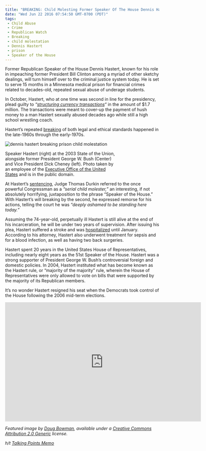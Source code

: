 ```yaml
---
title: "BREAKING: Child Molesting Former Speaker Of The House Dennis Hastert Going To Prison TODAY"
date: "Wed Jun 22 2016 07:54:50 GMT-0700 (PDT)"
tags: 
 - Child Abuse
 - Crime
 - Republican Watch
 - Breaking
 - child molestation
 - Dennis Hastert
 - prison
 - Speaker of the House
---
```

<p>Former Republican Speaker of the House Dennis Hastert, known for his role in impeaching former President Bill Clinton among a myriad of other sketchy dealings, will turn himself over to the criminal justice system today. He is set to serve 15 months in a Minnesota medical prison for financial crimes related to decades-old, repeated sexual abuse of underage students.</p><p><!-- Quick Adsense WordPress Plugin: http://quicksense.net/ --></p><p>In October, Hastert, who at one time was second in line for the presidency, plead guilty to <em>&#x201C;<a href="http://talkingpointsmemo.com/livewire/former-house-speaker-dennis-hastert-to-report-to-prison?utm_content=buffer7053c&amp;utm_medium=social&amp;utm_source=twitter.com&amp;utm_campaign=buffer" onclick="__gaTracker(&apos;send&apos;, &apos;event&apos;, &apos;outbound-article&apos;, &apos;http://talkingpointsmemo.com/livewire/former-house-speaker-dennis-hastert-to-report-to-prison?utm_content=buffer7053c&amp;utm_medium=social&amp;utm_source=twitter.com&amp;utm_campaign=buffer&apos;, &apos;structuring currency transactions&apos;);">structuring currency transactions</a>&#x201C;</em> in the amount of $1.7 million. The transactions were meant to cover-up the payment of hush money to a man Hastert sexually abused decades ago while still a high school wrestling coach.</p><p>Hastert&#x2019;s repeated <a href="http://abcnews.go.com/Politics/speaker-house-dennis-hastert-report-prison/story?id=40026897" onclick="__gaTracker(&apos;send&apos;, &apos;event&apos;, &apos;outbound-article&apos;, &apos;http://abcnews.go.com/Politics/speaker-house-dennis-hastert-report-prison/story?id=40026897&apos;, &apos;breaking&apos;);">breaking</a> of both legal and ethical standards happened in the late-1960s through the early-1970s.</p><div id="attachment_138537" style="width: 360px" class="wp-caption aligncenter"><img class="size-medium wp-image-138537" src="http://i1.wp.com/cdn.liberalamerica.org/wp-content/uploads/2016/06/Dick_Cheney_at_the_2003_State_of_the_Union-350x273.jpg?resize=350%2C273" alt="dennis hastert breaking prison child molestation" srcset="http://cdn.liberalamerica.org/wp-content/uploads/2016/06/Dick_Cheney_at_the_2003_State_of_the_Union.jpg 350w, http://cdn.liberalamerica.org/wp-content/uploads/2016/06/Dick_Cheney_at_the_2003_State_of_the_Union.jpg 64w, http://cdn.liberalamerica.org/wp-content/uploads/2016/06/Dick_Cheney_at_the_2003_State_of_the_Union.jpg 514w" sizes="(max-width: 350px) 100vw, 350px" data-recalc-dims="1">
<p class="wp-caption-text">Speaker Hastert (right) at the 2003 State of the Union, alongside former President George W. Bush (Center) and Vice President Dick Cheney (left). Photo taken by an employee of the <a href="https://commons.wikimedia.org/wiki/File:Dick_Cheney_at_the_2003_State_of_the_Union.jpg" onclick="__gaTracker(&apos;send&apos;, &apos;event&apos;, &apos;outbound-article&apos;, &apos;https://commons.wikimedia.org/wiki/File:Dick_Cheney_at_the_2003_State_of_the_Union.jpg&apos;, &apos;Executive Office of the United States&apos;);">Executive Office of the United States</a> and is in the public domain.</p>
</div><p>At Hastert&#x2019;s <a href="http://talkingpointsmemo.com/livewire/hastert-sentenced-in-hus-money-case" onclick="__gaTracker(&apos;send&apos;, &apos;event&apos;, &apos;outbound-article&apos;, &apos;http://talkingpointsmemo.com/livewire/hastert-sentenced-in-hus-money-case&apos;, &apos;sentencing&apos;);">sentencing</a>, Judge Thomas Durkin referred to the once powerful Congressman as a <em>&#x201C;serial child molester,&#x201D;</em> an interesting, if not absolutely horrifying, juxtaposition to the phrase &#x201C;Speaker of the House.&#x201D; With Hastert&#x2019;s will breaking by the second, he expressed remorse for his actions, telling the court he was <em>&#x201C;deeply ashamed to be standing here today.&#x201D;</em></p><p>Assuming the 74-year-old, perpetually ill Hastert is still alive at the end of his incarceration, he will be under two years of supervision. After issuing his plea, Hastert suffered a stroke and was <a href="http://www.npr.org/sections/thetwo-way/2015/12/17/460161096/former-house-speaker-dennis-hastert-in-hospital-recovering-from-stroke" onclick="__gaTracker(&apos;send&apos;, &apos;event&apos;, &apos;outbound-article&apos;, &apos;http://www.npr.org/sections/thetwo-way/2015/12/17/460161096/former-house-speaker-dennis-hastert-in-hospital-recovering-from-stroke&apos;, &apos;hospitalized&apos;);">hospitalized</a> until January. According to his attorney, Hastert also underwent treatment for sepsis and for a blood infection, as well as having two back surgeries.</p><p>Hastert spent 20 years in the United States House of Representatives, including nearly eight years as the 51st Speaker of the House. Hastert was a strong supporter of President George W. Bush&#x2019;s controversial foreign and domestic policies. In 2004, Hastert instituted what has become known as the Hastert rule, or &#x201C;majority of the majority&#x201D; rule, wherein the House of Representatives were only allowed to vote on bills that were supported by the majority of its Republican members.</p><p><!-- Quick Adsense WordPress Plugin: http://quicksense.net/ --></p><p>It&#x2019;s no wonder Hastert resigned his seat when the Democrats took control of the House following the 2006 mid-term elections.</p><p><span class="embed-youtube" style="text-align:center; display: block;"><iframe class="youtube-player" type="text/html" width="640" height="390" src="http://www.youtube.com/embed/NjdexPHzi9w?version=3&amp;rel=1&amp;fs=1&amp;autohide=2&amp;showsearch=0&amp;showinfo=1&amp;iv_load_policy=1&amp;wmode=transparent" allowfullscreen="true" style="border:0;"></iframe></span></p><p><em>Featured image by <a href="https://www.flickr.com/photos/bistrosavage/66726697" onclick="__gaTracker(&apos;send&apos;, &apos;event&apos;, &apos;outbound-article&apos;, &apos;https://www.flickr.com/photos/bistrosavage/66726697&apos;, &apos;Doug Bowman&apos;);">Doug Bowman</a>, available under a <a href="https://creativecommons.org/licenses/by/2.0/" onclick="__gaTracker(&apos;send&apos;, &apos;event&apos;, &apos;outbound-article&apos;, &apos;https://creativecommons.org/licenses/by/2.0/&apos;, &apos;Creative Commons Attribution 2.0 Generic&apos;);">Creative Commons Attribution 2.0 Generic</a> license.</em></p><p><em>h/t <a href="http://talkingpointsmemo.com/livewire/former-house-speaker-dennis-hastert-to-report-to-prison?utm_content=buffer7053c&amp;utm_medium=social&amp;utm_source=twitter.com&amp;utm_campaign=buffer" onclick="__gaTracker(&apos;send&apos;, &apos;event&apos;, &apos;outbound-article&apos;, &apos;http://talkingpointsmemo.com/livewire/former-house-speaker-dennis-hastert-to-report-to-prison?utm_content=buffer7053c&amp;utm_medium=social&amp;utm_source=twitter.com&amp;utm_campaign=buffer&apos;, &apos;Talking Points Memo&apos;);">Talking Points Memo</a></em></p><div style="font-size:0px;height:0px;line-height:0px;margin:0;padding:0;clear:both"></div>